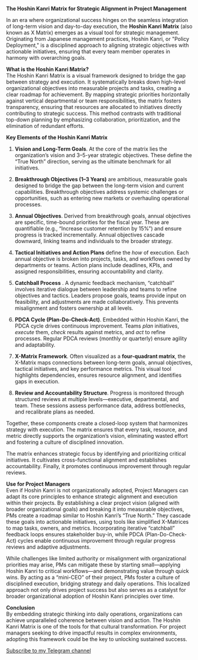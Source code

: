 **The Hoshin Kanri Matrix for Strategic Alignment in Project Management**  

In an era where organizational success hinges on the seamless integration of long-term vision and day-to-day execution, the **Hoshin Kanri Matrix** (also known as X Matrix) emerges as a visual tool for strategic  management. Originating from Japanese management practices, Hoshin Kanri, or "Policy Deployment," is a disciplined approach to aligning strategic objectives with actionable initiatives, ensuring that every team member operates in harmony with overarching goals.  

**What is the Hoshin Kanri Matrix?**  
The Hoshin Kanri Matrix is a visual framework designed to bridge the gap between strategy and execution. It systematically breaks down high-level organizational objectives into measurable projects and tasks, creating a clear roadmap for achievement. By mapping strategic priorities horizontally against vertical departmental or team responsibilities, the matrix fosters transparency, ensuring that resources are allocated to initiatives directly contributing to strategic success. This method contrasts with traditional top-down planning by emphasizing collaboration, prioritization, and the elimination of redundant efforts.  

**Key Elements of the Hoshin Kanri Matrix**  

1. **Vision and Long-Term Goals**. At the core of the matrix lies the organization’s vision and 3–5-year strategic objectives. These define the “True North” direction, serving as the ultimate benchmark for all initiatives.
   
2. **Breakthrough Objectives (1–3 Years)** are ambitious, measurable goals designed to bridge the gap between the long-term vision and current capabilities. Breakthrough objectives address systemic challenges or opportunities, such as entering new markets or overhauling operational processes.  
   
3. **Annual Objectives**. Derived from breakthrough goals, annual objectives are specific, time-bound priorities for the fiscal year. These are quantifiable (e.g., “Increase customer retention by 15%”) and ensure progress is tracked incrementally. Annual objectives cascade downward, linking teams and individuals to the broader strategy.  
   
4. **Tactical Initiatives and Action Plans** define the *how* of execution. Each annual objective is broken into projects, tasks, and workflows owned by departments or teams. Action plans include deadlines, KPIs, and assigned responsibilities, ensuring accountability and clarity.
   
5. **Catchball Process** . A dynamic feedback mechanism, “catchball” involves iterative dialogue between leadership and teams to refine objectives and tactics. Leaders propose goals, teams provide input on feasibility, and adjustments are made collaboratively. This prevents misalignment and fosters ownership at all levels.
   
6. **PDCA Cycle (Plan-Do-Check-Act)**. Embedded within Hoshin Kanri, the PDCA cycle drives continuous improvement. Teams *plan* initiatives, *execute* them, *check* results against metrics, and *act* to refine processes. Regular PDCA reviews (monthly or quarterly) ensure agility and adaptability.  
   
7. **X-Matrix Framework**. Often visualized as a **four-quadrant matrix**, the X-Matrix maps connections between long-term goals, annual objectives, tactical initiatives, and key performance metrics. This visual tool highlights dependencies, ensures resource alignment, and identifies gaps in execution.  
   
8. **Review and Accountability Structure**. Progress is monitored through structured reviews at multiple levels—executive, departmental, and team. These sessions assess performance data, address bottlenecks, and recalibrate plans as needed.

Together, these components create a closed-loop system that harmonizes strategy with execution. The matrix ensures that every task, resource, and metric directly supports the organization’s vision, eliminating wasted effort and fostering a culture of disciplined innovation. 

The matrix enhances strategic focus by identifying and prioritizing critical initiatives. It cultivates cross-functional alignment and establishes accountability. Finally, it promotes continuous improvement through regular reviews.  

**Use for Project Managers**  
Even if Hoshin Kanri is not organizationally adopted, Project Managers can adapt its core principles to enhance strategic alignment and execution within their projects. By establishing a clear project vision (aligned with broader organizational goals) and breaking it into measurable objectives, PMs create a roadmap similar to Hoshin Kanri’s “True North.” They cascade these goals into actionable initiatives, using tools like simplified X-Matrices to map tasks, owners, and metrics. Incorporating iterative “catchball” feedback loops ensures stakeholder buy-in, while PDCA (Plan-Do-Check-Act) cycles enable continuous improvement through regular progress reviews and adaptive adjustments.

While challenges like limited authority or misalignment with organizational priorities may arise, PMs can mitigate these by starting small—applying Hoshin Kanri to critical workflows—and demonstrating value through quick wins. By acting as a “mini-CEO” of their project, PMs foster a culture of disciplined execution, bridging strategy and daily operations. This localized approach not only drives project success but also serves as a catalyst for broader organizational adoption of Hoshin Kanri principles over time.  

**Conclusion**  
By embedding strategic thinking into daily operations, organizations can achieve unparalleled coherence between vision and action. The Hoshin Kanri Matrix is one of the tools for that cultural transformation. For project managers seeking to drive impactful results in complex environments, adopting this framework could be the key to unlocking sustained success.  

[Subscribe to my Telegram channel](https://t.me/sb8blog)